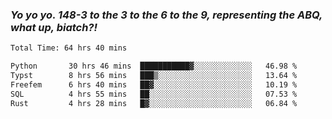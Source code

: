 ### ***Yo yo yo. 148-3 to the 3 to the 6 to the 9, representing the ABQ, what up, biatch?!***

<!--START_SECTION:waka-->

```txt
Total Time: 64 hrs 40 mins

Python       30 hrs 46 mins  ███████████▓░░░░░░░░░░░░░   46.98 %
Typst        8 hrs 56 mins   ███▒░░░░░░░░░░░░░░░░░░░░░   13.64 %
Freefem      6 hrs 40 mins   ██▓░░░░░░░░░░░░░░░░░░░░░░   10.19 %
SQL          4 hrs 55 mins   ██░░░░░░░░░░░░░░░░░░░░░░░   07.53 %
Rust         4 hrs 28 mins   █▓░░░░░░░░░░░░░░░░░░░░░░░   06.84 %
```

<!--END_SECTION:waka-->

<!--
**AJMC2002/AJMC2002** is a ✨ _special_ ✨ repository because its `README.md` (this file) appears on your GitHub profile.

Here are some ideas to get you started:

- 🔭 I’m currently working on ...
- 🌱 I’m currently learning ...
- 👯 I’m looking to collaborate on ...
- 🤔 I’m looking for help with ...
- 💬 Ask me about ...
- 📫 How to reach me: ...
- 😄 Pronouns: ...
- ⚡ Fun fact: ...
-->
